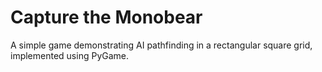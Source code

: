 # Capture the Monobear

A simple game demonstrating AI pathfinding in a rectangular square grid,
implemented using PyGame.
